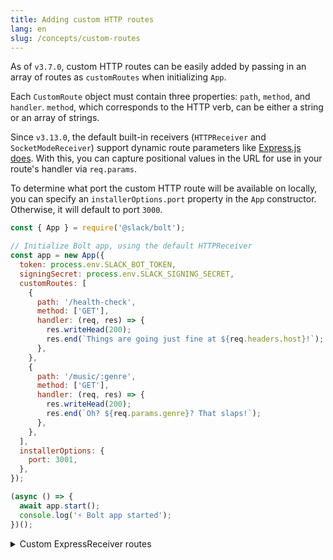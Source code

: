 ```yaml
---
title: Adding custom HTTP routes 
lang: en
slug: /concepts/custom-routes
---
```


As of `v3.7.0`, custom HTTP routes can be easily added by passing in an array of routes as `customRoutes` when initializing `App`. 

Each `CustomRoute` object must contain three properties: `path`, `method`, and `handler`. `method`, which corresponds to the HTTP verb, can be either a string or an array of strings.

Since `v3.13.0`, the default built-in receivers (`HTTPReceiver` and `SocketModeReceiver`) support dynamic route parameters like [Express.js does](https://expressjs.com/en/guide/routing.html#route-parameters). With this, you can capture positional values in the URL for use in your route's handler via `req.params`.

To determine what port the custom HTTP route will be available on locally, you can specify an `installerOptions.port` property in the `App` constructor. Otherwise, it will default to port `3000`.

```javascript
const { App } = require('@slack/bolt');

// Initialize Bolt app, using the default HTTPReceiver
const app = new App({
  token: process.env.SLACK_BOT_TOKEN,
  signingSecret: process.env.SLACK_SIGNING_SECRET,
  customRoutes: [
    {
      path: '/health-check',
      method: ['GET'],
      handler: (req, res) => {
        res.writeHead(200);
        res.end(`Things are going just fine at ${req.headers.host}!`);
      },
    },
    {
      path: '/music/:genre',
      method: ['GET'],
      handler: (req, res) => {
        res.writeHead(200);
        res.end(`Oh? ${req.params.genre}? That slaps!`);
      },
    },
  ],
  installerOptions: {
    port: 3001,
  },
});

(async () => {
  await app.start();
  console.log('⚡️ Bolt app started');
})();
```

<details>
<summary>
Custom ExpressReceiver routes
</summary>


Adding custom HTTP routes is quite straightforward when using Bolt’s built-in ExpressReceiver. Since `v2.1.0`, `ExpressReceiver` added a `router` property, which exposes the Express [Router](http://expressjs.com/en/4x/api.html#router) on which additional routes and middleware can be added.


```javascript
const { App, ExpressReceiver } = require('@slack/bolt');

// Create a Bolt Receiver
const receiver = new ExpressReceiver({ signingSecret: process.env.SLACK_SIGNING_SECRET });

// Create the Bolt App, using the receiver
const app = new App({
  token: process.env.SLACK_BOT_TOKEN,
  receiver
});

// Slack interactions are methods on app
app.event('message', async ({ event, client }) => {
  // Do some slack-specific stuff here
  await client.chat.postMessage(...);
});

// Middleware methods execute on every web request
receiver.router.use((req, res, next) => {
  console.log(`Request time: ${Date.now()}`);
  next();
});

// Other web requests are methods on receiver.router
receiver.router.post('/secret-page', (req, res) => {
  // You're working with an express req and res now.
  res.send('yay!');
});

(async () => {
  await app.start();
  console.log('⚡️ Bolt app started');
})();
```
</details>
